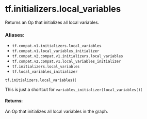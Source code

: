 <div itemscope itemtype="http://developers.google.com/ReferenceObject">
<meta itemprop="name" content="tf.initializers.local_variables" />
<meta itemprop="path" content="Stable" />
</div>

# tf.initializers.local_variables

Returns an Op that initializes all local variables.

### Aliases:

* `tf.compat.v1.initializers.local_variables`
* `tf.compat.v1.local_variables_initializer`
* `tf.compat.v2.compat.v1.initializers.local_variables`
* `tf.compat.v2.compat.v1.local_variables_initializer`
* `tf.initializers.local_variables`
* `tf.local_variables_initializer`

``` python
tf.initializers.local_variables()
```

<!-- Placeholder for "Used in" -->

This is just a shortcut for `variables_initializer(local_variables())`

#### Returns:

An Op that initializes all local variables in the graph.
